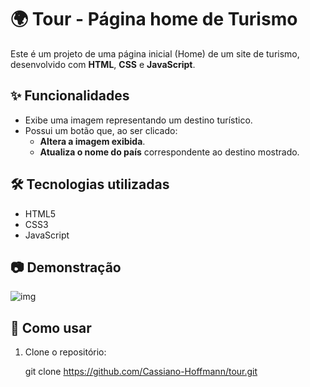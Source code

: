 # 🌍 Tour - Página home de Turismo

Este é um projeto de uma página inicial (Home) de um site de turismo, desenvolvido com **HTML**, **CSS** e **JavaScript**.

## ✨ Funcionalidades

- Exibe uma imagem representando um destino turístico.
- Possui um botão que, ao ser clicado:
  - **Altera a imagem exibida**.
  - **Atualiza o nome do país** correspondente ao destino mostrado.

## 🛠 Tecnologias utilizadas

- HTML5
- CSS3
- JavaScript

## 📷 Demonstração

![img](https://github.com/user-attachments/assets/dcfa56df-20bc-4ec1-9759-35c3892faeb7)


## 🚀 Como usar

1. Clone o repositório:

   git clone https://github.com/Cassiano-Hoffmann/tour.git
